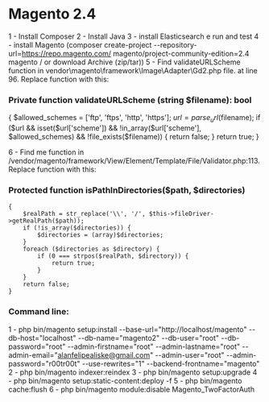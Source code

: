 # Magento 2.4

1 - Install Composer
2 - Install Java
3 - install Elasticsearch e run and test 
4 - install Magento (composer create-project --repository-url=https://repo.magento.com/ magento/project-community-edition=2.4 magento / or download Archive (zip/tar))
5 - Find validateURLScheme function in vendor\magento\framework\Image\Adapter\Gd2.php file. at line 96. Replace function with this:

### Private function validateURLScheme (string $filename): bool

  {
      $allowed_schemes = ['ftp', 'ftps', 'http', 'https'];
      $url = parse_url($filename);
      if ($url && isset($url['scheme']) && !in_array($url['scheme'], $allowed_schemes) && !file_exists($filename)) {
          return false;
      }
      return true;
  }
  
  
6 - Find me function in /vendor/magento/framework/View/Element/Template/File/Validator.php:113. Replace function with this:

### Protected function isPathInDirectories($path, $directories)

    {
        $realPath = str_replace('\\', '/', $this->fileDriver->getRealPath($path));
        if (!is_array($directories)) {
            $directories = (array)$directories;
        }
        foreach ($directories as $directory) {
            if (0 === strpos($realPath, $directory)) {
                return true;
            }
        }
        return false;
    }


### Command line:
1 - php bin/magento setup:install --base-url="http://localhost/magento" --db-host="localhost" --db-name="magento2" --db-user="root" --db-password="root" --admin-firstname="root" --admin-lastname="root" --admin-email="alanfelipealiske@gmail.com" --admin-user="root" --admin-password="r00tr00t" --use-rewrites="1" --backend-frontname="magento"
2 - php bin/magento indexer:reindex
3 - php bin/magento setup:upgrade
4 - php bin/magento setup:static-content:deploy -f
5 - php bin/magento cache:flush
6 - php bin/magento module:disable Magento_TwoFactorAuth







